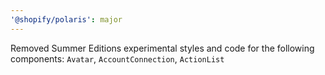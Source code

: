 ```yaml
---
'@shopify/polaris': major
---
```


Removed Summer Editions experimental styles and code for the following components: `Avatar`, `AccountConnection`, `ActionList`
